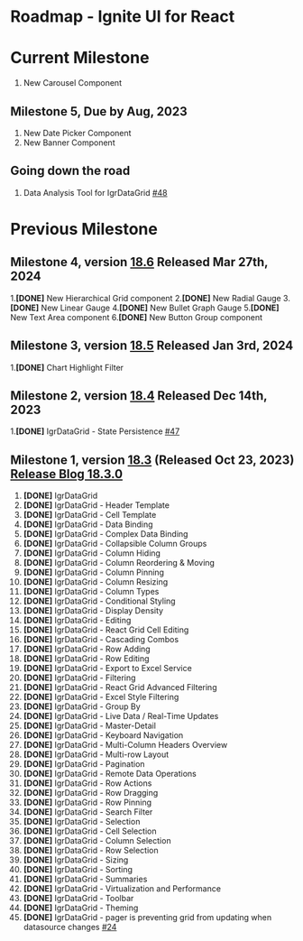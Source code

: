 # Roadmap - Ignite UI for React

# Current Milestone

1. New Carousel Component

## Milestone 5, Due by Aug, 2023

1. New Date Picker Component
2. New Banner Component

## Going down the road

1. Data Analysis Tool for IgrDataGrid [#48](https://github.com/IgniteUI/igniteui-react/issues/48)

# Previous Milestone

## Milestone 4, version [18.6](https://www.infragistics.com/products/ignite-ui-react/react/components/general-changelog-dv-react#1860-march-2024) Released Mar 27th, 2024

1.**[DONE]** New Hierarchical Grid component
2.**[DONE]** New Radial Gauge 
3.**[DONE]** New Linear Gauge 
4.**[DONE]** New Bullet Graph Gauge
5.**[DONE]** New Text Area component
6.**[DONE]** New Button Group component

## Milestone 3, version [18.5](https://www.infragistics.com/products/ignite-ui-react/react/components/general-changelog-dv-react#1850-january-2024) Released Jan 3rd, 2024

1.**[DONE]** Chart Highlight Filter

## Milestone 2, version [18.4](https://www.infragistics.com/products/ignite-ui-react/react/components/general-changelog-dv-react#1840-december-2023) Released Dec 14th, 2023

1.**[DONE]** IgrDataGrid - State Persistence [#47](https://github.com/IgniteUI/igniteui-react/issues/47)

## Milestone 1, version [18.3](https://www.infragistics.com/products/ignite-ui-react/react/components/general-changelog-dv-react#1840-december-2023) (Released Oct 23, 2023) [Release Blog 18.3.0](https://www.infragistics.com/community/blogs/b/infragistics/posts/ignite-ui-for-react-data-grid-release)

1. **[DONE]** IgrDataGrid
2. **[DONE]** IgrDataGrid - Header Template
3. **[DONE]** IgrDataGrid - Cell Template
4. **[DONE]** IgrDataGrid - Data Binding
5. **[DONE]** IgrDataGrid - Complex Data Binding
6. **[DONE]** IgrDataGrid - Collapsible Column Groups
7. **[DONE]** IgrDataGrid - Column Hiding
8. **[DONE]** IgrDataGrid - Column Reordering & Moving
9. **[DONE]** IgrDataGrid - Column Pinning
10. **[DONE]** IgrDataGrid - Column Resizing
11. **[DONE]** IgrDataGrid - Column Types
12. **[DONE]** IgrDataGrid - Conditional Styling
13. **[DONE]** IgrDataGrid - Display Density
14. **[DONE]** IgrDataGrid - Editing
15. **[DONE]** IgrDataGrid - React Grid Cell Editing
16. **[DONE]** IgrDataGrid - Cascading Combos
17. **[DONE]** IgrDataGrid - Row Adding
18. **[DONE]** IgrDataGrid - Row Editing
19. **[DONE]** IgrDataGrid - Export to Excel Service
20. **[DONE]** IgrDataGrid - Filtering
21. **[DONE]** IgrDataGrid - React Grid Advanced Filtering
22. **[DONE]** IgrDataGrid - Excel Style Filtering
23. **[DONE]** IgrDataGrid - Group By
24. **[DONE]** IgrDataGrid - Live Data / Real-Time Updates
25. **[DONE]** IgrDataGrid - Master-Detail
26. **[DONE]** IgrDataGrid - Keyboard Navigation
27. **[DONE]** IgrDataGrid - Multi-Column Headers Overview
28. **[DONE]** IgrDataGrid - Multi-row Layout
29. **[DONE]** IgrDataGrid - Pagination
30. **[DONE]** IgrDataGrid - Remote Data Operations
31. **[DONE]** IgrDataGrid - Row Actions
32. **[DONE]** IgrDataGrid - Row Dragging
33. **[DONE]** IgrDataGrid - Row Pinning
34. **[DONE]** IgrDataGrid - Search Filter
35. **[DONE]** IgrDataGrid - Selection
36. **[DONE]** IgrDataGrid - Cell Selection
37. **[DONE]** IgrDataGrid - Column Selection
38. **[DONE]** IgrDataGrid - Row Selection
39. **[DONE]** IgrDataGrid - Sizing
40. **[DONE]** IgrDataGrid - Sorting
41. **[DONE]** IgrDataGrid - Summaries
42. **[DONE]** IgrDataGrid - Virtualization and Performance
43. **[DONE]** IgrDataGrid - Toolbar
44. **[DONE]** IgrDataGrid - Theming
45. **[DONE]** IgrDataGrid - pager is preventing grid from updating when datasource changes [#24](https://github.com/IgniteUI/igniteui-react/issues/24)
